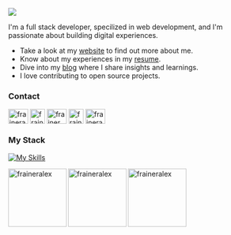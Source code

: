<p>
  <img src="https://readme-typing-svg.herokuapp.com/?lines=Hey,+I'm+Frainer;Welcome+to+my+profile!&font=Fira%20Code&color=#007ACC&center=true&width=280&height=50">
  <p>I'm a full stack developer, specilized in web development, and I'm passionate about building digital experiences.</p>
</p>

- Take a look at my [website](https://www.fraineralex.dev/) to find out more about me.
- Know about my experiences in my [resume](https://www.fraineralex.dev/resume.pdf).
- Dive into my [blog](https://www.fraineralex.dev/blog) where I share insights and learnings.
- I love contributing to open source projects.

<h3 align="left">Contact</h3>
<p align="left">
<a href="https://linkedin.com/in/fraineralex" target="blank"><img align="center" src="https://skillicons.dev/icons?i=linkedin" alt="fraineralex" height="30" width="40" /></a>
<a href="https://twitter.com/fraineralex" target="blank"><img align="center" src="https://skillicons.dev/icons?i=twitter" alt="fraineralex" height="30" width="30" /></a>
<a href="https://instagram.com/frainer.alex" target="blank"><img align="center" src="https://skillicons.dev/icons?i=instagram" alt="frainer.alex" height="30" width="40" /></a>
<a href="https://discord.gg/fraineralex" target="blank"><img align="center" src="https://skillicons.dev/icons?i=discord" alt="fraineralex" height="30" width="30" /></a>
<a href="https://codepen.io/fraineralex" target="blank"><img align="center" src="https://skillicons.dev/icons?i=codepen" alt="fraineralex" height="30" width="40" /></a>
</p>

<h3 align="left">My Stack</h3>

[![My Skills](https://skillicons.dev/icons?i=ts,js,py,cs,html,css,react,nextjs,astro,nodejs,express,dotnet,tailwind,aws,firebase,vercel,docker,git,jest,selenium,sentry,cypress,redux,styledcomponents,mongodb,mysql,postgres,redis,sqlite,linux)](https://skillicons.dev) 

<!-- [![My Skills](https://skillicons.dev/icons?i=ts,js,py,cs,cpp,java,html,css,react,nextjs,astro,nodejs,express,dotnet,tailwind,aws,firebase,vercel,docker,git,jest,selenium,sentry,cypress,materialui,redux,styledcomponents,linux,ubuntu,powershell,bash,npm,vite,webpack,mongodb,mysql,postgres,redis,sqlite,sequelize,postman,sass,figma,md,bootstrap)](https://skillicons.dev) -->


<!--<h3 align="left">Support:</h3>
<p><a href="https://www.buymeacoffee.com/fraineralex"> <img align="left" src="https://cdn.buymeacoffee.com/buttons/v2/default-yellow.png" height="50" width="210" alt="fraineralex" /></a><a href="https://ko-fi.com/fraineralex"> <img align="left" src="https://cdn.ko-fi.com/cdn/kofi3.png?v=3" height="50" width="210" alt="fraineralex" /></a></p><br><br>
<br>-->

<div>
  <img align="left" height="118" src="https://github-readme-stats.vercel.app/api?username=fraineralex&show_icons=true&theme=tokyonight" alt="fraineralex" />
  <img align="left" height="118" src="https://github-readme-stats.vercel.app/api/top-langs?username=fraineralex&show_icons=true&locale=en&layout=compact&theme=tokyonight&count_private=true&hide=handlebars,mdx" alt="fraineralex" />
  <img align="rigth" height="118" src="https://github-readme-streak-stats.herokuapp.com/?user=fraineralex&theme=tokyonight&count_private=true" alt="fraineralex" />
</div>
